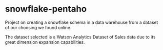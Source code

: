 # snowflake-pentaho
Project on creating a snowflake schema in a data warehouse from a dataset of our choosing we found online.

The dataset selected is a Watson Analytics Dataset of Sales data due to its great dimension expansion capabilities.
